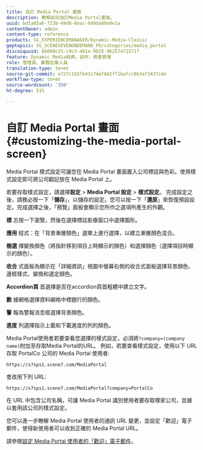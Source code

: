 ```yaml
---
title: 自訂 Media Portal 畫面
description: 瞭解如何自訂Media Portal畫面。
uuid: bd1a65a6-723b-49d0-8eac-849da00e0e1a
contentOwner: admin
content-type: reference
products: SG_EXPERIENCEMANAGER/Dynamic-Media-Classic
geptopics: SG_SCENESEVENONDEMAND_PK/categories/media_portal
discoiquuid: 8b000c25-c9c3-481e-9b25-96257471571f
feature: Dynamic Media經典，協作，資產管理
role: 管理員，業務從業人員
translation-type: tm+mt
source-git-commit: e727c1b5fb43c7def842ff1bafcc8b3ef3437cde
workflow-type: tm+mt
source-wordcount: '350'
ht-degree: 51%

---
```



# 自訂 Media Portal 畫面{#customizing-the-media-portal-screen}

Media Portal 樣式設定可讓您在 Media Portal 畫面置入公司標誌與色彩。使用樣式設定即可將公司戳記放在 Media Portal 上。

若要存取樣式設定，請選擇&#x200B;**設定** > **Media Portal 設定** > **樣式設定**。 完成設定之後，請務必按一下「**儲存**」，以儲存的設定。您可以按一下「**還原**」來恢復預設設定。完成選擇之後，「預覽」面板會顯示您所作之選項所產生的外觀。

**標** 志按一下瀏覽，然後在選擇標誌影像窗口中選擇圖形。

**應用** 程式：在「背景漸層顏色」選單上進行選擇，以建立漸層顏色混合。

**樹選** 擇變換顏色（將指針移到項目上時顯示的顏色）和選擇顏色（選擇項目時顯示的顏色）。

**收合** 式面板為顯示在「詳細資訊」視圖中螢幕右側的收合式面板選擇背景顏色、邊框樣式、變換和選定顏色。

**Accordion頁** 首選擇是否在accordion頁首粗體中建立文字。

**數** 據網格選擇資料網格中標題行的顏色。

**警** 報為警報消息框選擇背景顏色。

**進度** 列選擇指示上載和下載進度的列的顏色。

Media Portal使用者若要查看您選擇的樣式設定，必須將`?company=(company name)`附加至存取Media Portal的URL。 例如，若要查看樣式設定，使用以下 URL 存取 PortalCo 公司的 Media Portal 使用者:

`https://s7sps1.scene7.com/MediaPortal`

會改用下列 URL:

`https://s7sps1.scene7.com/MediaPortal?company=PortalCo`

在 URL 中包含公司名稱，可讓 Media Portal 識別使用者要存取哪家公司，並據以套用該公司的樣式設定。

您可以進一步瞭解 Media Portal 使用者的通訊 URL 變更，並設定「歡迎」電子郵件，使得新使用者可以收到正確的 Media Portal URL。

請參閱[設定 Media Portal 使用者的「歡迎」電子郵件](adding-media-portal-users.md#setting_up_the_welcome_e_mail_message_for_media_portal_users)。
